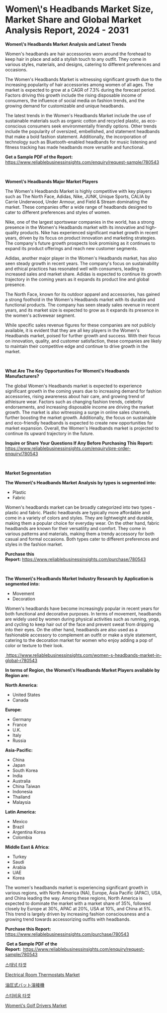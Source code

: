 <p><h1>Women\'s Headbands Market Size, Market Share and Global Market Analysis Report, 2024 - 2031</h1></p><p><strong>Women\'s Headbands Market Analysis and Latest Trends</strong></p>
<p><p>Women's headbands are hair accessories worn around the forehead to keep hair in place and add a stylish touch to any outfit. They come in various styles, materials, and designs, catering to different preferences and occasions.</p><p>The Women's Headbands Market is witnessing significant growth due to the increasing popularity of hair accessories among women of all ages. The market is expected to grow at a CAGR of 7.3% during the forecast period. Factors driving this growth include the rising disposable income of consumers, the influence of social media on fashion trends, and the growing demand for customizable and unique headbands.</p><p>The latest trends in the Women's Headbands Market include the use of sustainable materials such as organic cotton and recycled plastic, as eco-conscious consumers seek environmentally friendly options. Other trends include the popularity of oversized, embellished, and statement headbands that make a bold fashion statement. Additionally, the incorporation of technology such as Bluetooth-enabled headbands for music listening and fitness tracking has made headbands more versatile and functional.</p></p>
<p><strong>Get a Sample PDF of the Report:&nbsp;</strong> <a href="https://www.reliablebusinessinsights.com/enquiry/request-sample/780543">https://www.reliablebusinessinsights.com/enquiry/request-sample/780543</a></p>
<p>&nbsp;</p>
<p><strong>Women\'s Headbands Major Market Players</strong></p>
<p><p>The Women's Headbands Market is highly competitive with key players such as The North Face, Adidas, Nike, JUNK, Unique Sports, CALIA by Carrie Underwood, Under Armour, and Field & Stream dominating the market. These companies offer a wide range of headbands designed to cater to different preferences and styles of women.</p><p>Nike, one of the largest sportswear companies in the world, has a strong presence in the Women's Headbands market with its innovative and high-quality products. Nike has experienced significant market growth in recent years, driven by its focus on product innovation and marketing strategies. The company's future growth prospects look promising as it continues to expand its product offerings and reach new customer segments.</p><p>Adidas, another major player in the Women's Headbands market, has also seen steady growth in recent years. The company's focus on sustainability and ethical practices has resonated well with consumers, leading to increased sales and market share. Adidas is expected to continue its growth trajectory in the coming years as it expands its product line and global presence.</p><p>The North Face, known for its outdoor apparel and accessories, has gained a strong foothold in the Women's Headbands market with its durable and functional products. The company has seen steady sales revenue in recent years, and its market size is expected to grow as it expands its presence in the women's activewear segment.</p><p>While specific sales revenue figures for these companies are not publicly available, it is evident that they are all key players in the Women's Headbands market, poised for further growth and success. With their focus on innovation, quality, and customer satisfaction, these companies are likely to maintain their competitive edge and continue to drive growth in the market.</p></p>
<p>&nbsp;</p>
<p><strong>What Are The Key Opportunities For Women\'s Headbands Manufacturers?</strong></p>
<p><p>The global Women's Headbands market is expected to experience significant growth in the coming years due to increasing demand for fashion accessories, rising awareness about hair care, and growing trend of athleisure wear. Factors such as changing fashion trends, celebrity endorsements, and increasing disposable income are driving the market growth. The market is also witnessing a surge in online sales channels, further boosting the market growth. Additionally, the focus on sustainable and eco-friendly headbands is expected to create new opportunities for market expansion. Overall, the Women's Headbands market is projected to continue its upward trajectory in the future.</p></p>
<p><strong>Inquire or Share Your Questions If Any Before Purchasing This Report:</strong> <a href="https://www.reliablebusinessinsights.com/enquiry/pre-order-enquiry/780543">https://www.reliablebusinessinsights.com/enquiry/pre-order-enquiry/780543</a></p>
<p>&nbsp;</p>
<p><strong>Market Segmentation</strong></p>
<p><strong>The Women\'s Headbands Market Analysis by types is segmented into:</strong></p>
<p><ul><li>Plastic</li><li>Fabric</li></ul></p>
<p><p>Women's headbands market can be broadly categorized into two types - plastic and fabric. Plastic headbands are typically more affordable and come in a variety of colors and styles. They are lightweight and durable, making them a popular choice for everyday wear. On the other hand, fabric headbands are known for their versatility and comfort. They come in various patterns and materials, making them a trendy accessory for both casual and formal occasions. Both types cater to different preferences and styles in the fashion market.</p></p>
<p><strong>Purchase this Report:&nbsp;</strong><a href="https://www.reliablebusinessinsights.com/purchase/780543">https://www.reliablebusinessinsights.com/purchase/780543</a></p>
<p>&nbsp;</p>
<p><strong>The Women\'s Headbands Market Industry Research by Application is segmented into:</strong></p>
<p><ul><li>Movement</li><li>Decoration</li></ul></p>
<p><p>Women's headbands have become increasingly popular in recent years for both functional and decorative purposes. In terms of movement, headbands are widely used by women during physical activities such as running, yoga, and cycling to keep hair out of the face and prevent sweat from dripping into their eyes. On the other hand, headbands are also used as a fashionable accessory to complement an outfit or make a style statement, catering to the decoration market for women who enjoy adding a pop of color or texture to their look.</p></p>
<p><a href="https://www.reliablebusinessinsights.com/women-s-headbands-market-in-global-r780543">&nbsp;https://www.reliablebusinessinsights.com/women-s-headbands-market-in-global-r780543</a></p>
<p><strong>In terms of Region, the Women\'s Headbands Market Players available by Region are:</strong></p>
<p>
    <p> <strong> North America: </strong>
        <ul>
            <li>United States</li>
            <li>Canada</li>
        </ul>
        </p> 
    <p> <strong> Europe: </strong>
        <ul>
            <li>Germany</li>
            <li>France</li>
            <li>U.K.</li>
            <li>Italy</li>
            <li>Russia</li>
        </ul>
        </p> 
    <p> <strong> Asia-Pacific: </strong>
        <ul>
            <li>China</li>
            <li>Japan</li>
            <li>South Korea</li>
            <li>India</li>
            <li>Australia</li>
            <li>China Taiwan</li>
            <li>Indonesia</li>
            <li>Thailand</li>
            <li>Malaysia</li>
        </ul>
        </p> 
    <p> <strong> Latin America: </strong>
        <ul>
            <li>Mexico</li>
            <li>Brazil</li>
            <li>Argentina Korea</li>
            <li>Colombia</li>
        </ul>
        </p> 
    <p> <strong> Middle East & Africa: </strong>
        <ul>
            <li>Turkey</li>
            <li>Saudi</li>
            <li>Arabia</li>
            <li>UAE</li>
            <li>Korea</li>
        </ul>
    </p>
    </p>
<p><p>The women's headbands market is experiencing significant growth in various regions, with North America (NA), Europe, Asia Pacific (APAC), USA, and China leading the way. Among these regions, North America is expected to dominate the market with a market share of 35%, followed closely by Europe at 30%, APAC at 20%, USA at 10%, and China at 5%. This trend is largely driven by increasing fashion consciousness and a growing trend towards accessorizing outfits with headbands.</p></p>
<p><strong>Purchase this Report: </strong><a href="https://www.reliablebusinessinsights.com/purchase/780543">https://www.reliablebusinessinsights.com/purchase/780543</a></p>
<p>&nbsp;<strong>Get a Sample PDF of the Report:&nbsp;&nbsp;</strong><a href="https://www.reliablebusinessinsights.com/enquiry/request-sample/780543">https://www.reliablebusinessinsights.com/enquiry/request-sample/780543</a></p>
<p><strong></strong></p>
<p><p><a href="https://github.com/apple8975768/Market-Research-Report-List-1/blob/main/4673592105124.md">스태넘 타겟</a></p><p><a href="https://issuu.com/reportprime-2/docs/electrical-room-thermostats-market-size-2030.pptx">Electrical Room Thermostats Market</a></p><p><a href="https://github.com/DwightHuels1/Market-Research-Report-List-1/blob/main/2167720110372.md">油圧式バット溶接機</a></p><p><a href="https://github.com/hzumrdvas204296/Market-Research-Report-List-2/blob/main/3765085105125.md">스티비움 타겟</a></p><p><a href="https://github.com/mbisetmhermsr/Market-Research-Report-List-2/blob/main/womens-golf-drivers-market.md">Women\'s Golf Drivers Market</a></p></p>